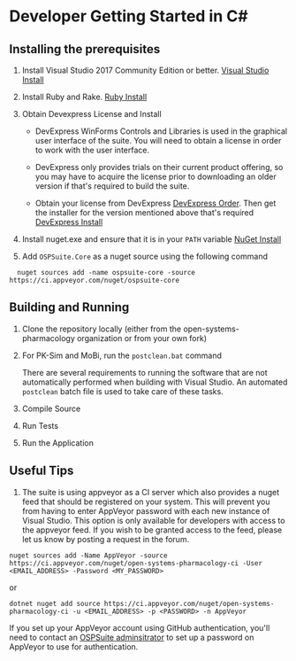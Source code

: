 # Developer Getting Started in C#

## Installing the prerequisites
1. Install Visual Studio 2017 Community Edition or better. [Visual Studio Install](https://www.visualstudio.com/downloads/)

1. Install Ruby and Rake. [Ruby Install](https://rubyinstaller.org/downloads/)

1. Obtain Devexpress License and Install

   * DevExpress WinForms Controls and Libraries is used in the graphical user interface of the suite. You will need to obtain a license in order to work with the user interface.
 
   * DevExpress only provides trials on their current product offering, so you may have to acquire the license prior to downloading an older version if that's required to build the suite.
 
   * Obtain your license from DevExpress [DevExpress Order](https://www.devexpress.com/Support/Order/). Then get the installer for the version mentioned above that's required [DevExpress Install](https://www.devexpress.com/ClientCenter/DownloadManager/)
  
1. Install nuget.exe and ensure that it is in your `PATH` variable [NuGet Install](https://dist.nuget.org/index.html)

1. Add `OSPSuite.Core` as a nuget source using the following command
```
  nuget sources add -name ospsuite-core -source https://ci.appveyor.com/nuget/ospsuite-core
```

## Building and Running

1. Clone the repository locally (either from the open-systems-pharmacology organization or from your own fork)
   
1. For PK-Sim and MoBi, run the `postclean.bat` command
 
   There are several requirements to running the software that are not automatically performed when building with Visual Studio. An automated `postclean` batch file is used to take care of these tasks. 

1. Compile Source
  
1. Run Tests

1. Run the Application

## Useful Tips

1. The suite is using appveyor as a CI server which also provides a nuget feed that should be registered on your system. This will prevent you from having to enter AppVeyor password with each new instance of Visual Studio. This option is only available for developers with access to the appveyor feed. If you wish to be granted access to the feed, please let us know by posting a request in the forum.

```
nuget sources add -Name AppVeyor -source https://ci.appveyor.com/nuget/open-systems-pharmacology-ci -User <EMAIL_ADDRESS> -Password <MY_PASSWORD>
```

or

```
dotnet nuget add source https://ci.appveyor.com/nuget/open-systems-pharmacology-ci -u <EMAIL_ADDRESS> -p <PASSWORD> -n AppVeyor
```

If you set up your AppVeyor account using GitHub authentication, you'll need to contact an [OSPSuite adminsitrator](https://github.com/orgs/Open-Systems-Pharmacology/teams/suite-core-developers) to set up a password on AppVeyor to use for authentication.
